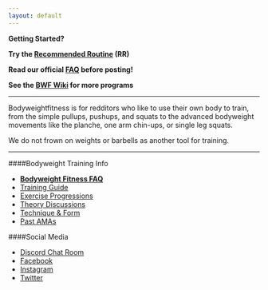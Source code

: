 ```yaml
---
layout: default
---
```

**Getting Started?**

**Try the [Recommended Routine](https://www.reddit.com/r/bodyweightfitness/wiki/kb/recommended_routine) (RR)**

**Read our official [FAQ](http://www.reddit.com/r/bodyweightfitness/wiki/faq) before posting!**

**See the [BWF Wiki](https://www.reddit.com/r/bodyweightfitness/wiki/) for more programs**

***

Bodyweightfitness is for redditors who like to use their own body to train, from the simple pullups, pushups, and squats to the advanced bodyweight movements like the planche, one arm chin-ups, or single leg squats.

We do not frown on weights or barbells as another tool for training.
***

####Bodyweight Training Info
* **[Bodyweight Fitness FAQ](http://www.reddit.com/r/bodyweightfitness/wiki/faq)**
* [Training Guide](https://www.reddit.com/r/bodyweightfitness/wiki/training_guide)
* [Exercise Progressions](http://www.reddit.com/r/bodyweightfitness/wiki/playground)
* [Theory Discussions](http://www.reddit.com/r/bodyweightfitness/wiki/weekly/conceptwednesday)
* [Technique & Form](http://www.reddit.com/r/bodyweightfitness/wiki/weekly/techniquethursday)
* [Past AMAs](http://www.reddit.com/r/bodyweightfitness/wiki/past_amas)


####Social Media

* [Discord Chat Room](https://discordapp.com/invite/bwf)
* [Facebook](https://www.facebook.com/redditbwf)
* [Instagram](https://www.instagram.com/redditbwf)
* [Twitter](https://www.twitter.com/redditbwf)
